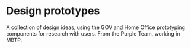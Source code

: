 # Design prototypes
A collection of design ideas, using the GOV and Home Office prototyping components for research with users.
From the Purple Team, working in MBTP.
